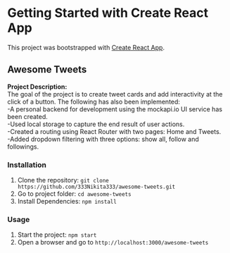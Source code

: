 # Getting Started with Create React App

This project was bootstrapped with [Create React App](https://github.com/facebook/create-react-app).

## Awesome Tweets
**Project Description:**<br>
The goal of the project is to create tweet cards and add interactivity at the click of a button. The following has also been implemented:<br>
-A personal backend for development using the mockapi.io UI service has been created.<br>
-Used local storage to capture the end result of user actions.<br>
-Created a routing using React Router with two pages: Home and Tweets.<br>
-Added dropdown filtering with three options: show all, follow and followings.

### Installation
1. Clone the repository: `git clone https://github.com/333Nikita333/awesome-tweets.git`
2. Go to project folder: `cd awesome-tweets`
3. Install Dependencies: `npm install`

### Usage
1. Start the project: `npm start`
2. Open a browser and go to `http://localhost:3000/awesome-tweets`
